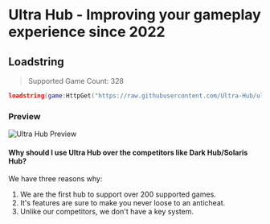 # Ultra Hub - Improving your gameplay experience since 2022

## Loadstring
> Supported Game Count: 328
```lua
loadstring(game:HttpGet("https://raw.githubusercontent.com/Ultra-Hub/ultra-hub/main/source.lua"))()
```

### Preview
<img src="https://github.com/Ultra-Hub/ultra-hub/raw/main/img/pf.gif" alt="Ultra Hub Preview">

#### Why should I use Ultra Hub over the competitors like Dark Hub/Solaris Hub?
We have three reasons why:
1. We are the first hub to support over 200 supported games.
2. It's features are sure to make you never loose to an anticheat.
3. Unlike our competitors, we don't have a key system.
